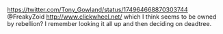 https://twitter.com/Tony_Gowland/status/174964668870303744 @FreakyZoid http://www.clickwheel.net/ which I think seems to be owned by rebellion? I remember looking it all up and then deciding on deadtree.